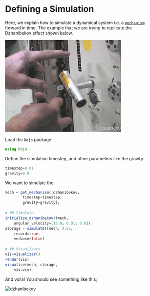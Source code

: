 # Defining a Simulation
Here, we explain how to simulate a dynamical system i.e. a [`mechanism`](@ref) forward in time.
The example that we are trying to replicate the Dzhanibekov effect shown below.

![dzhanibekov](./assets/dzhanibekov_nasa.gif)


Load the `Dojo` package.
```julia
using Dojo
```

Define the simulation timestep, and other parameters like the gravity.
```julia
timestep=0.01
gravity=0.0
```

We want to simulate the
```julia
mech = get_mechanism(:dzhanibekov,
        timestep=timestep,
        gravity=gravity);

# ## Simulate
initialize_dzhanibekov!(mech,
    angular_velocity=[15.0; 0.01; 0.0])
storage = simulate!(mech, 4.65,
    record=true,
    verbose=false)

# ## Visualizers
vis=visualizer()
render(vis)
visualize(mech, storage,
    vis=vis)
```

And voila! You should see something like this;

![dzhanibekov](./../../examples/animations/dzhanibekov.gif)
